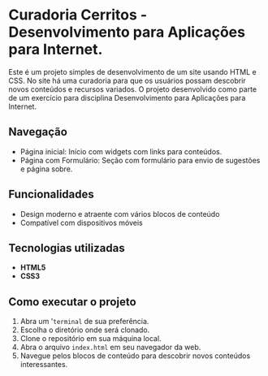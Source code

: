 # Curadoria Cerritos - Desenvolvimento para Aplicações para Internet.

Este é um projeto simples de desenvolvimento de um site usando HTML e CSS. No site há uma curadoria para que os usuários possam descobrir novos conteúdos e recursos variados. O projeto desenvolvido como parte de um exercício para disciplina Desenvolvimento para Aplicações para Internet.

## Navegação

- Página inicial: Início com widgets com links para conteúdos.
- Página com Formulário: Seção com formulário para envio de sugestões e página sobre. 

## Funcionalidades

- Design moderno e atraente com vários blocos de conteúdo
- Compatível com dispositivos móveis

## Tecnologias utilizadas
- **HTML5**
- **CSS3**

## Como executar o projeto

1. Abra um '`terminal` de sua preferência.
2. Escolha o diretório onde será clonado.
3. Clone o repositório em sua máquina local.
4. Abra o arquivo `index.html` em seu navegador da web.
3. Navegue pelos blocos de conteúdo para descobrir novos conteúdos interessantes.